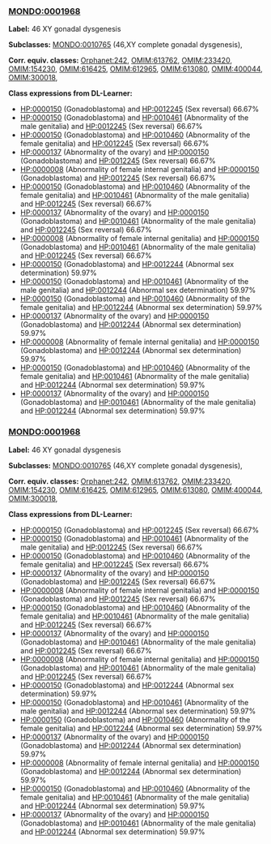 
### [MONDO:0001968](http://purl.obolibrary.org/obo/MONDO_0001968)
**Label:** 46 XY gonadal dysgenesis

**Subclasses:** [MONDO:0010765](http://purl.obolibrary.org/obo/MONDO_0010765) (46,XY complete gonadal dysgenesis), 

**Corr. equiv. classes:** [Orphanet:242](http://www.orpha.net/ORDO/Orphanet_242), [OMIM:613762](http://purl.obolibrary.org/obo/OMIM_613762), [OMIM:233420](http://purl.obolibrary.org/obo/OMIM_233420), [OMIM:154230](http://purl.obolibrary.org/obo/OMIM_154230), [OMIM:616425](http://purl.obolibrary.org/obo/OMIM_616425), [OMIM:612965](http://purl.obolibrary.org/obo/OMIM_612965), [OMIM:613080](http://purl.obolibrary.org/obo/OMIM_613080), [OMIM:400044](http://purl.obolibrary.org/obo/OMIM_400044), [OMIM:300018](http://purl.obolibrary.org/obo/OMIM_300018), 

**Class expressions from DL-Learner:**

- [HP:0000150](http://purl.obolibrary.org/obo/HP_0000150) (Gonadoblastoma) and [HP:0012245](http://purl.obolibrary.org/obo/HP_0012245) (Sex reversal) 66.67%
- [HP:0000150](http://purl.obolibrary.org/obo/HP_0000150) (Gonadoblastoma) and [HP:0010461](http://purl.obolibrary.org/obo/HP_0010461) (Abnormality of the male genitalia) and [HP:0012245](http://purl.obolibrary.org/obo/HP_0012245) (Sex reversal) 66.67%
- [HP:0000150](http://purl.obolibrary.org/obo/HP_0000150) (Gonadoblastoma) and [HP:0010460](http://purl.obolibrary.org/obo/HP_0010460) (Abnormality of the female genitalia) and [HP:0012245](http://purl.obolibrary.org/obo/HP_0012245) (Sex reversal) 66.67%
- [HP:0000137](http://purl.obolibrary.org/obo/HP_0000137) (Abnormality of the ovary) and [HP:0000150](http://purl.obolibrary.org/obo/HP_0000150) (Gonadoblastoma) and [HP:0012245](http://purl.obolibrary.org/obo/HP_0012245) (Sex reversal) 66.67%
- [HP:0000008](http://purl.obolibrary.org/obo/HP_0000008) (Abnormality of female internal genitalia) and [HP:0000150](http://purl.obolibrary.org/obo/HP_0000150) (Gonadoblastoma) and [HP:0012245](http://purl.obolibrary.org/obo/HP_0012245) (Sex reversal) 66.67%
- [HP:0000150](http://purl.obolibrary.org/obo/HP_0000150) (Gonadoblastoma) and [HP:0010460](http://purl.obolibrary.org/obo/HP_0010460) (Abnormality of the female genitalia) and [HP:0010461](http://purl.obolibrary.org/obo/HP_0010461) (Abnormality of the male genitalia) and [HP:0012245](http://purl.obolibrary.org/obo/HP_0012245) (Sex reversal) 66.67%
- [HP:0000137](http://purl.obolibrary.org/obo/HP_0000137) (Abnormality of the ovary) and [HP:0000150](http://purl.obolibrary.org/obo/HP_0000150) (Gonadoblastoma) and [HP:0010461](http://purl.obolibrary.org/obo/HP_0010461) (Abnormality of the male genitalia) and [HP:0012245](http://purl.obolibrary.org/obo/HP_0012245) (Sex reversal) 66.67%
- [HP:0000008](http://purl.obolibrary.org/obo/HP_0000008) (Abnormality of female internal genitalia) and [HP:0000150](http://purl.obolibrary.org/obo/HP_0000150) (Gonadoblastoma) and [HP:0010461](http://purl.obolibrary.org/obo/HP_0010461) (Abnormality of the male genitalia) and [HP:0012245](http://purl.obolibrary.org/obo/HP_0012245) (Sex reversal) 66.67%
- [HP:0000150](http://purl.obolibrary.org/obo/HP_0000150) (Gonadoblastoma) and [HP:0012244](http://purl.obolibrary.org/obo/HP_0012244) (Abnormal sex determination) 59.97%
- [HP:0000150](http://purl.obolibrary.org/obo/HP_0000150) (Gonadoblastoma) and [HP:0010461](http://purl.obolibrary.org/obo/HP_0010461) (Abnormality of the male genitalia) and [HP:0012244](http://purl.obolibrary.org/obo/HP_0012244) (Abnormal sex determination) 59.97%
- [HP:0000150](http://purl.obolibrary.org/obo/HP_0000150) (Gonadoblastoma) and [HP:0010460](http://purl.obolibrary.org/obo/HP_0010460) (Abnormality of the female genitalia) and [HP:0012244](http://purl.obolibrary.org/obo/HP_0012244) (Abnormal sex determination) 59.97%
- [HP:0000137](http://purl.obolibrary.org/obo/HP_0000137) (Abnormality of the ovary) and [HP:0000150](http://purl.obolibrary.org/obo/HP_0000150) (Gonadoblastoma) and [HP:0012244](http://purl.obolibrary.org/obo/HP_0012244) (Abnormal sex determination) 59.97%
- [HP:0000008](http://purl.obolibrary.org/obo/HP_0000008) (Abnormality of female internal genitalia) and [HP:0000150](http://purl.obolibrary.org/obo/HP_0000150) (Gonadoblastoma) and [HP:0012244](http://purl.obolibrary.org/obo/HP_0012244) (Abnormal sex determination) 59.97%
- [HP:0000150](http://purl.obolibrary.org/obo/HP_0000150) (Gonadoblastoma) and [HP:0010460](http://purl.obolibrary.org/obo/HP_0010460) (Abnormality of the female genitalia) and [HP:0010461](http://purl.obolibrary.org/obo/HP_0010461) (Abnormality of the male genitalia) and [HP:0012244](http://purl.obolibrary.org/obo/HP_0012244) (Abnormal sex determination) 59.97%
- [HP:0000137](http://purl.obolibrary.org/obo/HP_0000137) (Abnormality of the ovary) and [HP:0000150](http://purl.obolibrary.org/obo/HP_0000150) (Gonadoblastoma) and [HP:0010461](http://purl.obolibrary.org/obo/HP_0010461) (Abnormality of the male genitalia) and [HP:0012244](http://purl.obolibrary.org/obo/HP_0012244) (Abnormal sex determination) 59.97%



### [MONDO:0001968](http://purl.obolibrary.org/obo/MONDO_0001968)
**Label:** 46 XY gonadal dysgenesis

**Subclasses:** [MONDO:0010765](http://purl.obolibrary.org/obo/MONDO_0010765) (46,XY complete gonadal dysgenesis), 

**Corr. equiv. classes:** [Orphanet:242](http://www.orpha.net/ORDO/Orphanet_242), [OMIM:613762](http://purl.obolibrary.org/obo/OMIM_613762), [OMIM:233420](http://purl.obolibrary.org/obo/OMIM_233420), [OMIM:154230](http://purl.obolibrary.org/obo/OMIM_154230), [OMIM:616425](http://purl.obolibrary.org/obo/OMIM_616425), [OMIM:612965](http://purl.obolibrary.org/obo/OMIM_612965), [OMIM:613080](http://purl.obolibrary.org/obo/OMIM_613080), [OMIM:400044](http://purl.obolibrary.org/obo/OMIM_400044), [OMIM:300018](http://purl.obolibrary.org/obo/OMIM_300018), 

**Class expressions from DL-Learner:**

- [HP:0000150](http://purl.obolibrary.org/obo/HP_0000150) (Gonadoblastoma) and [HP:0012245](http://purl.obolibrary.org/obo/HP_0012245) (Sex reversal) 66.67%
- [HP:0000150](http://purl.obolibrary.org/obo/HP_0000150) (Gonadoblastoma) and [HP:0010461](http://purl.obolibrary.org/obo/HP_0010461) (Abnormality of the male genitalia) and [HP:0012245](http://purl.obolibrary.org/obo/HP_0012245) (Sex reversal) 66.67%
- [HP:0000150](http://purl.obolibrary.org/obo/HP_0000150) (Gonadoblastoma) and [HP:0010460](http://purl.obolibrary.org/obo/HP_0010460) (Abnormality of the female genitalia) and [HP:0012245](http://purl.obolibrary.org/obo/HP_0012245) (Sex reversal) 66.67%
- [HP:0000137](http://purl.obolibrary.org/obo/HP_0000137) (Abnormality of the ovary) and [HP:0000150](http://purl.obolibrary.org/obo/HP_0000150) (Gonadoblastoma) and [HP:0012245](http://purl.obolibrary.org/obo/HP_0012245) (Sex reversal) 66.67%
- [HP:0000008](http://purl.obolibrary.org/obo/HP_0000008) (Abnormality of female internal genitalia) and [HP:0000150](http://purl.obolibrary.org/obo/HP_0000150) (Gonadoblastoma) and [HP:0012245](http://purl.obolibrary.org/obo/HP_0012245) (Sex reversal) 66.67%
- [HP:0000150](http://purl.obolibrary.org/obo/HP_0000150) (Gonadoblastoma) and [HP:0010460](http://purl.obolibrary.org/obo/HP_0010460) (Abnormality of the female genitalia) and [HP:0010461](http://purl.obolibrary.org/obo/HP_0010461) (Abnormality of the male genitalia) and [HP:0012245](http://purl.obolibrary.org/obo/HP_0012245) (Sex reversal) 66.67%
- [HP:0000137](http://purl.obolibrary.org/obo/HP_0000137) (Abnormality of the ovary) and [HP:0000150](http://purl.obolibrary.org/obo/HP_0000150) (Gonadoblastoma) and [HP:0010461](http://purl.obolibrary.org/obo/HP_0010461) (Abnormality of the male genitalia) and [HP:0012245](http://purl.obolibrary.org/obo/HP_0012245) (Sex reversal) 66.67%
- [HP:0000008](http://purl.obolibrary.org/obo/HP_0000008) (Abnormality of female internal genitalia) and [HP:0000150](http://purl.obolibrary.org/obo/HP_0000150) (Gonadoblastoma) and [HP:0010461](http://purl.obolibrary.org/obo/HP_0010461) (Abnormality of the male genitalia) and [HP:0012245](http://purl.obolibrary.org/obo/HP_0012245) (Sex reversal) 66.67%
- [HP:0000150](http://purl.obolibrary.org/obo/HP_0000150) (Gonadoblastoma) and [HP:0012244](http://purl.obolibrary.org/obo/HP_0012244) (Abnormal sex determination) 59.97%
- [HP:0000150](http://purl.obolibrary.org/obo/HP_0000150) (Gonadoblastoma) and [HP:0010461](http://purl.obolibrary.org/obo/HP_0010461) (Abnormality of the male genitalia) and [HP:0012244](http://purl.obolibrary.org/obo/HP_0012244) (Abnormal sex determination) 59.97%
- [HP:0000150](http://purl.obolibrary.org/obo/HP_0000150) (Gonadoblastoma) and [HP:0010460](http://purl.obolibrary.org/obo/HP_0010460) (Abnormality of the female genitalia) and [HP:0012244](http://purl.obolibrary.org/obo/HP_0012244) (Abnormal sex determination) 59.97%
- [HP:0000137](http://purl.obolibrary.org/obo/HP_0000137) (Abnormality of the ovary) and [HP:0000150](http://purl.obolibrary.org/obo/HP_0000150) (Gonadoblastoma) and [HP:0012244](http://purl.obolibrary.org/obo/HP_0012244) (Abnormal sex determination) 59.97%
- [HP:0000008](http://purl.obolibrary.org/obo/HP_0000008) (Abnormality of female internal genitalia) and [HP:0000150](http://purl.obolibrary.org/obo/HP_0000150) (Gonadoblastoma) and [HP:0012244](http://purl.obolibrary.org/obo/HP_0012244) (Abnormal sex determination) 59.97%
- [HP:0000150](http://purl.obolibrary.org/obo/HP_0000150) (Gonadoblastoma) and [HP:0010460](http://purl.obolibrary.org/obo/HP_0010460) (Abnormality of the female genitalia) and [HP:0010461](http://purl.obolibrary.org/obo/HP_0010461) (Abnormality of the male genitalia) and [HP:0012244](http://purl.obolibrary.org/obo/HP_0012244) (Abnormal sex determination) 59.97%
- [HP:0000137](http://purl.obolibrary.org/obo/HP_0000137) (Abnormality of the ovary) and [HP:0000150](http://purl.obolibrary.org/obo/HP_0000150) (Gonadoblastoma) and [HP:0010461](http://purl.obolibrary.org/obo/HP_0010461) (Abnormality of the male genitalia) and [HP:0012244](http://purl.obolibrary.org/obo/HP_0012244) (Abnormal sex determination) 59.97%


